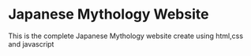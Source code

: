 # Japanese Mythology Website
This is the complete Japanese Mythology website create using html,css and javascript
